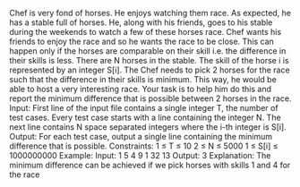 Chef is very fond of horses. He enjoys watching them race. As expected, he has a stable full of horses. He, along with his friends, goes to his stable during the weekends to watch a few of these horses race. Chef wants his friends to enjoy the race and so he wants the race to be close. This can happen only if the horses are comparable on their skill i.e. the difference in their skills is less.
There are N horses in the stable. The skill of the horse i is represented by an integer S[i]. The Chef needs to pick 2 horses for the race such that the difference in their skills is minimum. This way, he would be able to host a very interesting race. Your task is to help him do this and report the minimum difference that is possible between 2 horses in the race.
Input:
First line of the input file contains a single integer T, the number of test cases. Every test case starts with a line containing the integer N. The next line contains N space separated integers where the i-th integer is S[i].
Output:
For each test case, output a single line containing the minimum difference that is possible.
Constraints:
1 ≤ T ≤ 10
2 ≤ N ≤ 5000
1 ≤ S[i] ≤ 1000000000
Example:
Input:
1
5
4 9 1 32 13
Output:
3
Explanation: The minimum difference can be achieved if we pick horses with skills 1 and 4 for the race